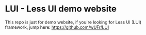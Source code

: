# LUI - Less UI demo website
This repo is just for demo website, if you're looking for Less UI (LUI) framework, jump here: https://github.com/wUFr/LUI

